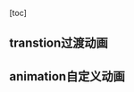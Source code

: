 [toc]

## transtion过渡动画






## animation自定义动画















































































